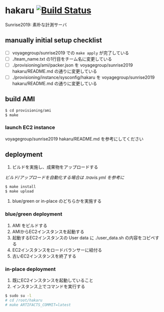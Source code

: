 # hakaru [![Build Status][travis-img]][travis-url]

[travis-img]: https://travis-ci.com/voyagegroup/hakaru.svg?token=iBCGFnZyWWvHWvMJnnx3&branch=master
[travis-url]: https://travis-ci.com/voyagegroup/hakaru

Sunrise2019: 素朴な計測サーバ

## manually initial setup checklist

- [ ] voyagegroup/sunrise2019 での `make apply` が完了している
- [ ] ./team_name.txt の1行目をチーム名に変更している
- [ ] ./provisioning/ami/packer.json を voyagegroup/sunrise2019 hakaru/README.md の通りに変更している
- [ ] ./provisioning/instance/sysconfig/hakaru を voyagegroup/sunrise2019 hakaru/README.md の通りに変更している

## build AMI

```bash
$ cd provisioning/ami
$ make
```

### launch EC2 instance

voyagegroup/sunrise2019 hakaru/README.md を参考にしてください

## deployment

1. ビルドを実施し、成果物をアップロードする

*ビルド/アップロードを自動化する場合は .travis.yml を参考に*

```bash
$ make install
$ make upload
```

1. blue/green or in-place のどちらかを実施する

### blue/green deployment

1. AMI をビルドする
1. AMIからEC2インスタンスを起動する
1. 起動するEC2インスタンスの User data に ./user_data.sh の内容をコピペする
1. EC2インスタンスをロードバランサーに紐付る
1. 古いEC2インスタンスを終了する

### in-place deployment

1. 既にEC2インスタンスを起動していること
1. インスタンス上でコマンドを実行する

```bash
$ sudo su -l
# cd /root/hakaru
# make ARTIFACTS_COMMIT=latest
```
